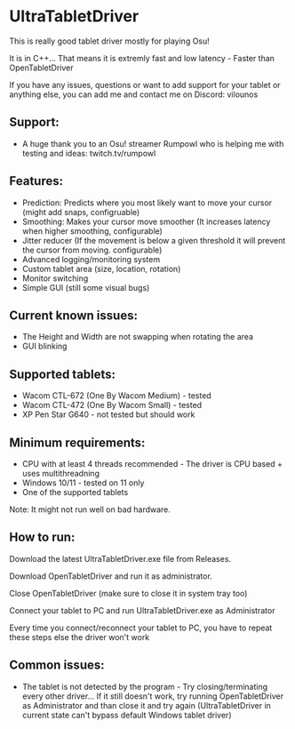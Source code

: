 # UltraTabletDriver
This is really good tablet driver mostly for playing Osu!

It is in C++... That means it is extremly fast and low latency - Faster than OpenTabletDriver

If you have any issues, questions or want to add support for your tablet or anything else, you can add me and contact me on Discord: vilounos

## Support:
- A huge thank you to an Osu! streamer Rumpowl who is helping me with testing and ideas: twitch.tv/rumpowl

## Features:
- Prediction: Predicts where you most likely want to move your cursor (might add snaps, configruable)
- Smoothing: Makes your cursor move smoother (It increases latency when higher smoothing, configurable)
- Jitter reducer (If the movement is below a given threshold it will prevent the cursor from moving. configurable)
- Advanced logging/monitoring system
- Custom tablet area (size, location, rotation)
- Monitor switching
- Simple GUI (still some visual bugs)

## Current known issues:
- The Height and Width are not swapping when rotating the area
- GUI blinking

## Supported tablets:
- Wacom CTL-672 (One By Wacom Medium) - tested
- Wacom CTL-472 (One By Wacom Small) - tested
- XP Pen Star G640 - not tested but should work

## Minimum requirements:
- CPU with at least 4 threads recommended - The driver is CPU based + uses multithreadning
- Windows 10/11 - tested on 11 only
- One of the supported tablets

Note: It might not run well on bad hardware.

## How to run:
Download the latest UltraTabletDriver.exe file from Releases.

Download OpenTabletDriver and run it as administrator.

Close OpenTabletDriver (make sure to close it in system tray too)

Connect your tablet to PC and run UltraTabletDriver.exe as Administrator

Every time you connect/reconnect your tablet to PC, you have to repeat these steps else the driver won't work

## Common issues:
- The tablet is not detected by the program - Try closing/terminating every other driver... If it still doesn't work, try running OpenTabletDriver as Administrator and than close it and try again (UltraTabletDriver in current state can't bypass default Windows tablet driver)
